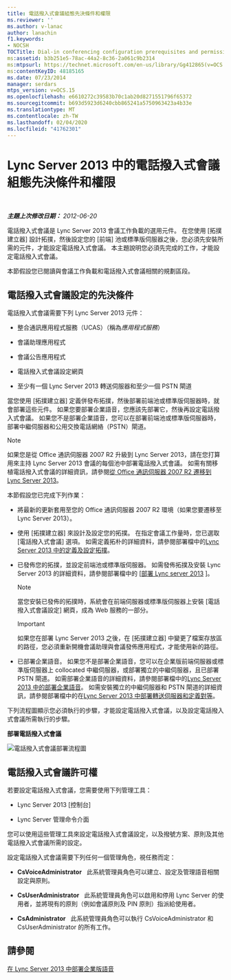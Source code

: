 ```yaml
---
title: 電話撥入式會議組態先決條件和權限
ms.reviewer: ''
ms.author: v-lanac
author: lanachin
f1.keywords:
- NOCSH
TOCTitle: Dial-in conferencing configuration prerequisites and permissions
ms:assetid: b3b251e5-78ac-44a2-8c36-2a061c9b2314
ms:mtpsurl: https://technet.microsoft.com/en-us/library/Gg412865(v=OCS.15)
ms:contentKeyID: 48185165
ms.date: 07/23/2014
manager: serdars
mtps_version: v=OCS.15
ms.openlocfilehash: e6610272c39583b70c1ab20d8271551796f65372
ms.sourcegitcommit: b693d5923d6240cbb865241a5750963423a4b33e
ms.translationtype: MT
ms.contentlocale: zh-TW
ms.lasthandoff: 02/04/2020
ms.locfileid: "41762301"
---
```

<div data-xmlns="http://www.w3.org/1999/xhtml">

<div class="topic" data-xmlns="http://www.w3.org/1999/xhtml" data-msxsl="urn:schemas-microsoft-com:xslt" data-cs="http://msdn.microsoft.com/en-us/">

<div data-asp="http://msdn2.microsoft.com/asp">

# <a name="dial-in-conferencing-configuration-prerequisites-and-permissions-in-lync-server-2013"></a>Lync Server 2013 中的電話撥入式會議組態先決條件和權限

</div>

<div id="mainSection">

<div id="mainBody">

<span> </span>

_**主題上次修改日期：** 2012-06-20_

電話撥入式會議是 Lync Server 2013 會議工作負載的選用元件。 在您使用 [拓撲建立器] 設計拓撲，然後設定您的 [前端] 池或標準版伺服器之後，您必須先安裝所需的元件，才能設定電話撥入式會議。 本主題說明您必須先完成的工作，才能設定電話撥入式會議。

本節假設您已閱讀與會議工作負載和電話撥入式會議相關的規劃區段。

<div>

## <a name="dial-in-conferencing-configuration-prerequisites"></a>電話撥入式會議設定的先決條件

電話撥入式會議需要下列 Lync Server 2013 元件：

  - 整合通訊應用程式服務（UCAS）（稱為*應用程式服務*）

  - 會議助理應用程式

  - 會議公告應用程式

  - 電話撥入式會議設定網頁

  - 至少有一個 Lync Server 2013 轉送伺服器和至少一個 PSTN 閘道

當您使用 [拓撲建立器] 定義併發布拓撲，然後部署前端池或標準版伺服器時，就會部署這些元件。 如果您要部署企業語音，您應該先部署它，然後再設定電話撥入式會議。 如果您不是部署企業語音，您可以在部署前端池或標準版伺服器時，部署中繼伺服器和公用交換電話網絡（PSTN）閘道。

<div>


> [!NOTE]
> 如果您是從 Office 通訊伺服器 2007 R2 升級到 Lync Server 2013，請在您打算用來主持 Lync Server 2013 會議的每個池中部署電話撥入式會議。 如需有關移植電話撥入式會議的詳細資訊，請參閱<A href="migration-from-office-communications-server-2007-r2-to-lync-server-2013.md">從 Office 通訊伺服器 2007 R2 遷移到 Lync Server 2013</A>。



</div>

本節假設您已完成下列作業：

  - 將最新的更新套用至您的 Office 通訊伺服器 2007 R2 環境（如果您要遷移至 Lync Server 2013）。

  - 使用 [拓撲建立器] 來設計及設定您的拓撲。 在指定會議工作量時，您已選取 [電話撥入式會議] 選項。 如需定義拓朴的詳細資料，請參閱部署檔中的[Lync Server 2013 中的定義及設定拓撲](lync-server-2013-defining-and-configuring-the-topology.md)。

  - 已發佈您的拓撲，並設定前端池或標準版伺服器。 如需發佈拓撲及安裝 Lync Server 2013 的詳細資料，請參閱部署檔中的 [[部署 Lync server 2013](lync-server-2013-deploying-lync-server.md) ]。
    
    <div>
    

    > [!NOTE]
    > 當您安裝已發佈的拓撲時，系統會在前端伺服器或標準版伺服器上安裝 [電話撥入式會議設定] 網頁，成為 Web 服務的一部分。

    
    </div>
    
    <div>
    

    > [!IMPORTANT]
    > 如果您在部署 Lync Server 2013 之後，在 [拓撲建立器] 中變更了檔案存放區的路徑，您必須重新開機會議助理與會議發佈應用程式，才能使用新的路徑。

    
    </div>

  - 已部署企業語音。 如果您不是部署企業語音，您可以在企業版前端伺服器或標準版伺服器上 collocated 中繼伺服器，或部署獨立的中繼伺服器，且已部署 PSTN 閘道。 如需部署企業語音的詳細資料，請參閱部署檔中的[Lync Server 2013 中的部署企業語音](lync-server-2013-deploying-enterprise-voice.md)。 如需安裝獨立的中繼伺服器和 PSTN 閘道的詳細資訊，請參閱部署檔中的在[Lync Server 2013 中部署轉送伺服器和定義對等](lync-server-2013-deploying-mediation-servers-and-defining-peers.md)。

下列流程圖顯示您必須執行的步驟，才能設定電話撥入式會議，以及設定電話撥入式會議所需執行的步驟。

**部署電話撥入式會議**

![電話撥入式會議部署流程圖](images/Gg412865.fde8c246-b5ed-4323-a6e7-af1983a5ec86(OCS.15).jpg "電話撥入式會議部署流程圖")

</div>

<div>

## <a name="dial-in-conferencing-permissions"></a>電話撥入式會議許可權

若要設定電話撥入式會議，您需要使用下列管理工具：

  - Lync Server 2013 [控制台]

  - Lync Server 管理命令介面

您可以使用這些管理工具來設定電話撥入式會議設定，以及撥號方案、原則及其他電話撥入式會議所需的設定。

設定電話撥入式會議需要下列任何一個管理角色，視任務而定：

  - **CsVoiceAdministrator**   此系統管理員角色可以建立、設定及管理語音相關設定與原則。

  - **CsUserAdministrator**   此系統管理員角色可以啟用和停用 Lync Server 的使用者，並將現有的原則（例如會議原則及 PIN 原則）指派給使用者。

  - **CsAdministrator**   此系統管理員角色可以執行 CsVoiceAdministrator 和 CsUserAdministrator 的所有工作。

</div>

<div>

## <a name="see-also"></a>請參閱


[在 Lync Server 2013 中部署企業版語音](lync-server-2013-deploying-enterprise-voice.md)  
  

</div>

</div>

<span> </span>

</div>

</div>

</div>

